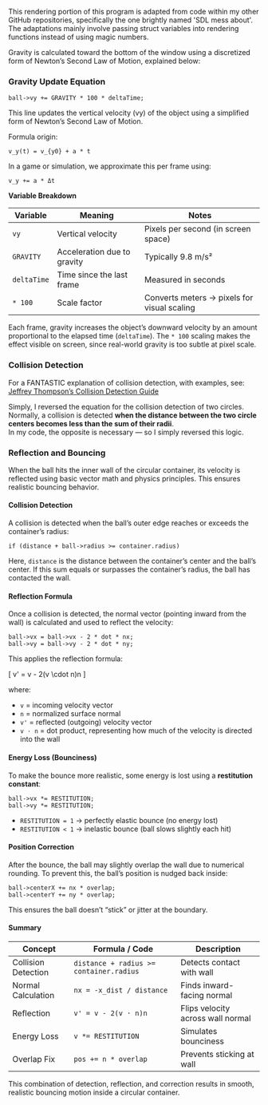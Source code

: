 This rendering portion of this program is adapted from code within my other GitHub repositories, specifically the one brightly named 'SDL mess about'. The adaptations mainly involve passing struct variables into rendering functions instead of using magic numbers.

Gravity is calculated toward the bottom of the window using a discretized form of Newton’s Second Law of Motion, explained below:

### Gravity Update Equation

    ball->vy += GRAVITY * 100 * deltaTime;

This line updates the vertical velocity (vy) of the object using a simplified form of Newton’s Second Law of Motion.

Formula origin:
    
    v_y(t) = v_{y0} + a * t

In a game or simulation, we approximate this per frame using:
    
    v_y += a * Δt

**Variable Breakdown**

| Variable     | Meaning                   | Notes                                      |
|---------------|---------------------------|--------------------------------------------|
| `vy`          | Vertical velocity          | Pixels per second (in screen space)        |
| `GRAVITY`     | Acceleration due to gravity | Typically 9.8 m/s²                         |
| `deltaTime`   | Time since the last frame  | Measured in seconds                        |
| `* 100`       | Scale factor               | Converts meters → pixels for visual scaling |

Each frame, gravity increases the object’s downward velocity by an amount proportional to the elapsed time (`deltaTime`). The `* 100` scaling makes the effect visible on screen, since real-world gravity is too subtle at pixel scale.

### Collision Detection

For a FANTASTIC explanation of collision detection, with examples, see:  
[Jeffrey Thompson’s Collision Detection Guide](https://www.jeffreythompson.org/collision-detection/table_of_contents.php)

Simply, I reversed the equation for the collision detection of two circles.  
Normally, a collision is detected **when the distance between the two circle centers becomes less than the sum of their radii**.  
In my code, the opposite is necessary — so I simply reversed this logic.

### Reflection and Bouncing

When the ball hits the inner wall of the circular container, its velocity is reflected using basic vector math and physics principles. This ensures realistic bouncing behavior.

#### Collision Detection

A collision is detected when the ball’s outer edge reaches or exceeds the container’s radius:

```
if (distance + ball->radius >= container.radius)
```

Here, `distance` is the distance between the container’s center and the ball’s center.
If this sum equals or surpasses the container’s radius, the ball has contacted the wall.

#### Reflection Formula

Once a collision is detected, the normal vector (pointing inward from the wall) is calculated and used to reflect the velocity:

```
ball->vx = ball->vx - 2 * dot * nx;
ball->vy = ball->vy - 2 * dot * ny;
```

This applies the reflection formula:

[
v' = v - 2(v \cdot n)n
]

where:

* `v` = incoming velocity vector
* `n` = normalized surface normal
* `v'` = reflected (outgoing) velocity vector
* `v · n` = dot product, representing how much of the velocity is directed into the wall

#### Energy Loss (Bounciness)

To make the bounce more realistic, some energy is lost using a **restitution constant**:

```
ball->vx *= RESTITUTION;
ball->vy *= RESTITUTION;
```

* `RESTITUTION = 1` → perfectly elastic bounce (no energy lost)
* `RESTITUTION < 1` → inelastic bounce (ball slows slightly each hit)

#### Position Correction

After the bounce, the ball may slightly overlap the wall due to numerical rounding.
To prevent this, the ball’s position is nudged back inside:

```
ball->centerX += nx * overlap;
ball->centerY += ny * overlap;
```

This ensures the ball doesn’t “stick” or jitter at the boundary.

#### Summary

| Concept             | Formula / Code                          | Description                       |
| ------------------- | --------------------------------------- | --------------------------------- |
| Collision Detection | `distance + radius >= container.radius` | Detects contact with wall         |
| Normal Calculation  | `nx = -x_dist / distance`               | Finds inward-facing normal        |
| Reflection          | `v' = v - 2(v · n)n`                    | Flips velocity across wall normal |
| Energy Loss         | `v *= RESTITUTION`                      | Simulates bounciness              |
| Overlap Fix         | `pos += n * overlap`                    | Prevents sticking at wall         |

This combination of detection, reflection, and correction results in smooth, realistic bouncing motion inside a circular container.


